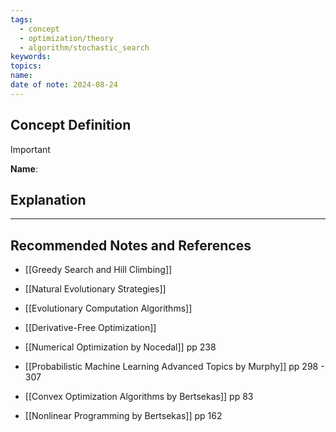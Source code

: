 ```yaml
---
tags:
  - concept
  - optimization/theory
  - algorithm/stochastic_search
keywords: 
topics: 
name: 
date of note: 2024-08-24
---
```


## Concept Definition

>[!important]
>**Name**: 




## Explanation





-----------
##  Recommended Notes and References



- [[Greedy Search and Hill Climbing]]
- [[Natural Evolutionary Strategies]]
- [[Evolutionary Computation Algorithms]]
- [[Derivative-Free Optimization]]

- [[Numerical Optimization by Nocedal]] pp 238
- [[Probabilistic Machine Learning Advanced Topics by Murphy]] pp 298 - 307
- [[Convex Optimization Algorithms by Bertsekas]] pp 83
- [[Nonlinear Programming by Bertsekas]] pp 162